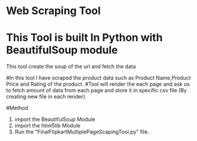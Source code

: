 # Web Scraping Tool
# This Tool is built In Python with BeautifulSoup module
This tool create the soup of the url and fetch the data

#In this tool I have scraped the product data such as Product Name,Product Price and Rating of the product.
#Tool will render the each page and ask us to fetch amount of data from each page and store it in specific csv file (By creating new file in each render)

#Method 
1. import the BeautifulSoup Module
2. import the html5lib Module
3. Run the "FinalFlipkartMultiplePageScapingTool.py" file.
